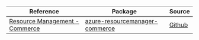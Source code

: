 | Reference | Package | Source |
|---|---|---|
|[Resource Management - Commerce](resourcemanager-commerce-readme.md)|[azure-resourcemanager-commerce](https://repo1.maven.org/maven2/com/azure/resourcemanager/azure-resourcemanager-commerce)|[Github](https://github.com/Azure/azure-sdk-for-java)|
